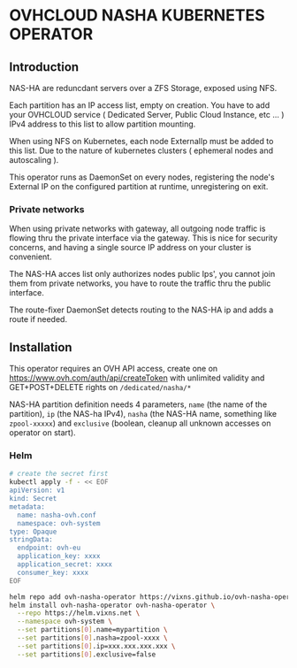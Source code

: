 # OVHCLOUD NASHA KUBERNETES OPERATOR

## Introduction

NAS-HA are reduncdant servers over a ZFS Storage, exposed using NFS.

Each partition has an IP access list, empty on creation. You have to add your OVHCLOUD service ( Dedicated Server, Public Cloud Instance, etc ... ) IPv4 address to this list to allow partition mounting.

When using NFS on Kubernetes, each node ExternalIp must be added to this list. Due to the nature of kubernetes clusters ( ephemeral nodes and autoscaling ).

This operator runs as DaemonSet on every nodes, registering the node's External IP on the configured partition at runtime, unregistering on exit.

### Private networks

When using private networks with gateway, all outgoing node traffic is flowing thru the private interface via the gateway. This is nice for security concerns, and having a single source IP address on your cluster is convenient.

The NAS-HA acces list only authorizes nodes public Ips', you cannot join them from private networks, you have to route the traffic thru the public interface.

The route-fixer DaemonSet detects routing to the NAS-HA ip and adds a route if needed.

## Installation

This operator requires an OVH API access, create one on <https://www.ovh.com/auth/api/createToken> with unlimited validity and GET+POST+DELETE rights on `/dedicated/nasha/*`

NAS-HA partition definition needs 4 parameters, `name` (the name of the partition), `ip` (the NAS-ha IPv4), `nasha` (the NAS-HA name, something like `zpool-xxxxx`) and `exclusive` (boolean, cleanup all unknown accesses on operator on start).

### Helm

```sh
# create the secret first
kubectl apply -f - << EOF
apiVersion: v1
kind: Secret
metadata:
  name: nasha-ovh.conf
  namespace: ovh-system
type: Opaque
stringData:
  endpoint: ovh-eu
  application_key: xxxx
  application_secret: xxxx
  consumer_key: xxxx
EOF

helm repo add ovh-nasha-operator https://vixns.github.io/ovh-nasha-operator/chart/
helm install ovh-nasha-operator ovh-nasha-operator \
  --repo https://helm.vixns.net \
  --namespace ovh-system \
  --set partitions[0].name=mypartition \
  --set partitions[0].nasha=zpool-xxxx \
  --set partitions[0].ip=xxx.xxx.xxx.xxx \
  --set partitions[0].exclusive=false
```

